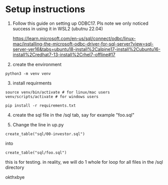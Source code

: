 # Setup instructions

1. Follow this guide on setting up ODBC17. Pls note we only noticed success in using it in WSL2 (ubutnu 22.04)

    https://learn.microsoft.com/en-us/sql/connect/odbc/linux-mac/installing-the-microsoft-odbc-driver-for-sql-server?view=sql-server-ver16&tabs=ubuntu18-install%2Calpine17-install%2Cubuntu16-install%2Credhat7-13-install%2Crhel7-offline#17

2. create the environment

```
python3 -m venv venv
```

3. install requirments

```
source venv/bin/activate # for linux/mac users
venv/scripts/activate # for windows users

pip install -r requirements.txt
```

4. create the sql file in the /sql tab, say for example "foo.sql"

5. Change the line in up.py

```
create_table("sql/00-investor.sql")
```

into

```
create_table("sql/foo.sql")
```

this is for testing. in reality, we will do 1 whole for loop for all files in the /sql directory

okthxbye

